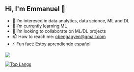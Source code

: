 ## Hi, I'm Emmanuel 👋

- 🔭 I’m interesed in data analytics, data science, ML and DL
- 🌱 I’m currently learning ML
- 👯 I’m looking to collaborate on ML/DL projects
- 📫 How to reach me: obengagyen@gmail.com
- ⚡ Fun fact: Estoy aprendiendo español

<img 
   src="https://github-readme-stats.vercel.app/api?username=eoagyen&show_icons=true&theme=gruvbox"
/>

[![Top Langs](https://github-readme-stats.vercel.app/api/top-langs/?username=eoagyen&layout=compact)](https://github.com/anuraghazra/github-readme-stats)


<!--
**eoagyen/eoagyen** is a ✨ _special_ ✨ repository because its `README.md` (this file) appears on your GitHub profile.

Here are some ideas to get you started:

- 🔭 I’m currently working on ...
- 🌱 I’m currently learning ...
- 👯 I’m looking to collaborate on ...
- 🤔 I’m looking for help with ...
- 💬 Ask me about ...
- 📫 How to reach me: ...
- 😄 Pronouns: ...
- ⚡ Fun fact: ...
-->
